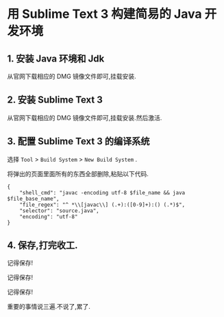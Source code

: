 # 用 Sublime Text 3 构建简易的 Java 开发环境

## 1. 安装 Java 环境和 Jdk 

从官网下载相应的 DMG 镜像文件即可,挂载安装.

## 2. 安装 Sublime Text 3 

从官网下载相应的 DMG 镜像文件即可,挂载安装.然后激活.

## 3. 配置 Sublime Text 3 的编译系统

选择 `Tool` > `Build System` > `New Build System` .
  
将弹出的页面里面所有的东西全部删除,粘贴以下代码.

```
{
    "shell_cmd": "javac -encoding utf-8 $file_name && java $file_base_name",
    "file_regex": "^ *\\[javac\\] (.+):([0-9]+):() (.*)$",
    "selector": "source.java",    
    "encoding": "utf-8"
}
```


## 4. 保存,打完收工.

记得保存!
  
记得保存!
  
记得保存!
  
重要的事情说三遍.不说了,累了.



